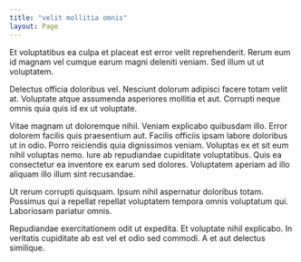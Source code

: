 ```yaml
---
title: "velit mollitia omnis"
layout: Page
---
```

Et voluptatibus ea culpa et placeat est error velit reprehenderit. Rerum eum id magnam vel cumque earum magni deleniti veniam. Sed illum ut ut voluptatem.
 Delectus officia doloribus vel. Nesciunt dolorum adipisci facere totam velit at. Voluptate atque assumenda asperiores mollitia et aut. Corrupti neque omnis quia quis id ex ut voluptate.
 Vitae magnam ut doloremque nihil. Veniam explicabo quibusdam illo. Error dolorem facilis quis praesentium aut. Facilis officiis ipsam labore doloribus ut in odio. Porro reiciendis quia dignissimos veniam. Voluptas ex et sit eum nihil voluptas nemo.
Iure ab repudiandae cupiditate voluptatibus. Quis ea consectetur ea inventore ex earum sed dolores. Voluptatem aperiam ad illo aliquam illo illum sint recusandae.
 Ut rerum corrupti quisquam. Ipsum nihil aspernatur doloribus totam. Possimus qui a repellat repellat voluptatem tempora omnis voluptatum qui. Laboriosam pariatur omnis.
 Repudiandae exercitationem odit ut expedita. Et voluptate nihil explicabo. In veritatis cupiditate ab est vel et odio sed commodi. A et aut delectus similique.
